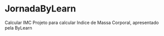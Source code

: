 # JornadaByLearn
Calcular IMC
Projeto para calcular Indice de Massa Corporal, apresentado pela ByLearn
